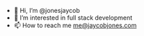 - 👋 Hi, I’m @jonesjaycob
- 👀 I’m interested in full stack development
- 📫 How to reach me me@jaycobjones.com

<!---
jonesjaycob/jonesjaycob is a ✨ special ✨ repository because its `README.md` (this file) appears on your GitHub profile.
You can click the Preview link to take a look at your changes.
--->

